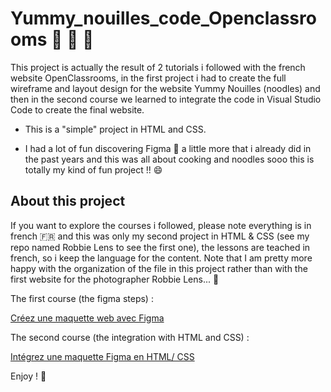 # Yummy_nouilles_code_Openclassrooms 📒 🥘 🍜

This project is actually the result of 2 tutorials i followed with the french website OpenClassrooms, in the first project i had to create the full wireframe and layout design for the website Yummy Nouilles (noodles) and then in the second course we learned to integrate the code in Visual Studio Code to create the final website. 

- This is a "simple" project in HTML and CSS. 

- I had a lot of fun discovering Figma 🎨 a little more that i already did in the past years and this was all about cooking and noodles sooo this is totally my kind of fun project !! 😄

## About this project
If you want to explore the courses i followed, please note everything is in french 🇫🇷 and this was only my second project in HTML & CSS (see my repo named Robbie Lens to see the first one), the lessons are teached in french, so i keep the language for the content. Note that I am pretty more happy with the organization of the file in this project rather than with the first website for the photographer Robbie Lens... 🥳 

The first course (the figma steps) :

[Créez une maquette web avec Figma](https://openclassrooms.com/fr/courses/7342806-creez-une-maquette-web-avec-figma/7456781-tirez-le-maximum-de-ce-cours)

The second course (the integration with HTML and CSS) :

[Intégrez une maquette Figma en HTML/ CSS](https://openclassrooms.com/fr/courses/8242681-integrez-une-maquette-figma-en-html-css) 

Enjoy ! 🙂
